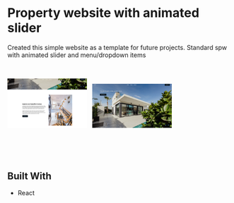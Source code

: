 # Property website with animated slider 

Created this simple website as a template for future projects. Standard spw with animated slider and menu/dropdown items


<br/>

<img src="https://github.com/carlhtech/carlhtech/blob/main/Images/React_web_images/PropertyTemplate1.png" width="180"/>&nbsp;&nbsp;
<img src="https://github.com/carlhtech/carlhtech/blob/main/Images/React_web_images/PropertyTemplate2.png" width="180"/>&nbsp;&nbsp;



<br/>



<br/>




<br/>


## Built With

* React


